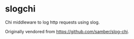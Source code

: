 # slogchi

Chi middleware to log http requests using slog.

Originally vendored from https://github.com/samber/slog-chi.
